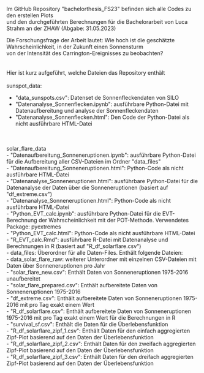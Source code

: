 Im GitHub Repository "bachelorthesis_FS23" befinden sich alle Codes zu den erstellen Plots<br>
und den durchgeführten Berechnungen für die Bachelorarbeit von Luca Strahm an der ZHAW (Abgabe: 31.05.2023)<br>

Die Forschungsfrage der Arbeit lautet: Wie hoch ist die geschätzte Wahrscheinlichkeit, in der Zukunft einen Sonnensturm<br>
von der Intensität des Carrington-Ereignisses zu beobachten?<br>
<br>
<br>
Hier ist kurz aufgeführt, welche Dateien das Repository enthält<br>
<br>
sunspot_data:<br>
  - "data_sunspots.csv": Datenset de Sonnenfleckendaten von SILO<br>
  - "Datenanalyse_Sonnenflecken.ipynb": ausführbare Python-Datei mit Datenaufbereitung und analyse der Sonnenfleckendaten<br>
  - "Datenanalyse_Sonnenflecken.html": Den Code der Python-Datei als nicht ausführbare HTML-Datei<br>
<br>
<br>
solar_flare_data<br>
  - "Datenaufbereitung_Sonneneruptionen.ipynb": ausführbare Python-Datei für die Aufbereitung aller CSV-Dateien im Ordner "data_files"<br>
  - "Datenaufbereitung_Sonneneruptionen.html": Python-Code als nicht ausführbare HTML-Datei<br>
  - "Datenanalyse_Sonneneruptionen.html": ausführbare Python-Datei für die Datenanalyse der Daten über die Sonneneruptionen (basiert auf "df_extreme.csv")<br>
  - "Datenanalyse_Sonneneruptionen.html": Python-Code als nicht ausführbare HTML-Datei<br>
  - "Python_EVT_calc.ipynb": ausführbare Python-Datei für die EVT-Berechnung der Wahrscheinlichkeit mit der POT-Methode. Verwendetes Package: pyextremes<br>
  - "Python_EVT_calc.html": Python-Code als nicht ausführbare HTML-Datei<br>
  - "R_EVT_calc.Rmd": ausführbare R-Datei mit Datenanalyse und Berechnungen in R (basiert auf "R_df_solarflare.csv")<br>
  - data_files: Überordner für alle Daten-Files. Enthält folgende Dateien:<br>
    - data_solar_flare_raw: weiterer Unterordner mit einzelnen CSV-Dateien mit Daten über Sonneneruptionen pro Jahr<br>
    - "solar_flare_new.csv": Enthält Daten von Sonneneruptionen 1975-2016 unaufbereitet<br>
    - "solar_flare_prepared.csv": Enthält aufbereitete Daten von Sonneneruptionen 1975-2016<br>
    - "df_extreme.csv": Enthält aufbereitete Daten von Sonneneruptionen 1975-2016 mit pro Tag exakt einem Wert<br>
    - "R_df_solarflare.csv": Enthält aufbereitete Daten von Sonneneruptionen 1975-2016 mit pro Tag exakt einem Wert für die Berechnungen in R<br>
    - "survival_sf.csv": Enthält die Daten für die Überlebensfunktion<br>
    - "R_df_solarflare_zipf_1.csv": Enthält Daten für den einfach aggregierten Zipf-Plot basierend auf den Daten der Überlebensfunktion<br>
    - "R_df_solarflare_zipf_2.csv": Enthält Daten für den zweifach aggregierten Zipf-Plot basierend auf den Daten der Überlebensfunktion<br>
    - "R_df_solarflare_zipf_3.csv": Enthält Daten für den dreifach aggregierten Zipf-Plot basierend auf den Daten der Überlebensfunktion<br>
